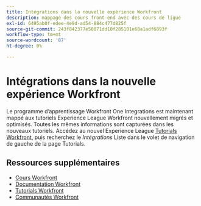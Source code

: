 ```yaml
---
title: Intégrations dans la nouvelle expérience Workfront
description: mappage des cours front-end avec des cours de ligue
exl-id: 6495ab0f-edee-4e9d-ad54-884c477d825f
source-git-commit: 243f842377e58071dd10f285101e68a1adf6893f
workflow-type: tm+mt
source-wordcount: '87'
ht-degree: 0%

---
```


# Intégrations dans la nouvelle expérience Workfront

Le programme d’apprentissage Workfront One Integrations est maintenant mappé aux tutoriels Experience League Workfront nouvellement migrés et optimisés.  Toutes les mêmes informations sont capturées dans les nouveaux tutoriels. Accédez au nouvel Experience League [Tutorials Workfront](https://experienceleague.adobe.com/docs/workfront-learn/tutorials-workfront/home.html), puis recherchez le *Intégrations* Liste dans le volet de navigation de gauche de la page Tutorials.


## Ressources supplémentaires

* [Cours Workfront](https://experienceleague.adobe.com/?lang=en&amp;Solution=Workfront#courses)
* [Documentation Workfront](https://experienceleague.adobe.com/docs/workfront.html)
* [Tutorials Workfront](https://experienceleague.adobe.com/docs/workfront-learn/tutorials-workfront/home.html)
* [Communautés Workfront](https://experienceleaguecommunities.adobe.com/t5/workfront/ct-p/workfront)
